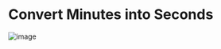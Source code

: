 # Convert Minutes into Seconds
![image](https://user-images.githubusercontent.com/57595625/130491622-662641e5-8fdf-455d-a00d-15f65b8d8b06.png)

